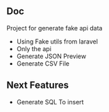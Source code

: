 
## Doc

Project for generate fake api data

* Using Fake utils from laravel
* Only the api
* Generate JSON Preview
* Generate CSV File

## Next Features

* Generate SQL To insert

